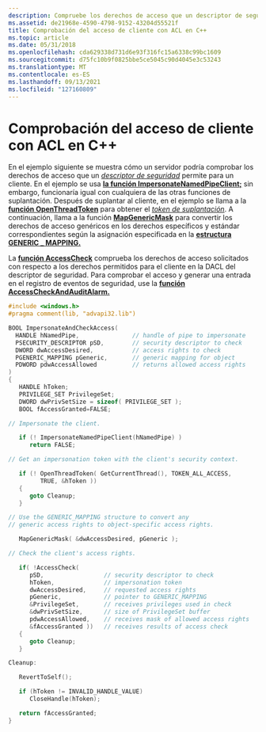 ```yaml
---
description: Compruebe los derechos de acceso que un descriptor de seguridad permite para un cliente.
ms.assetid: de21968e-4590-4798-9152-43204d55521f
title: Comprobación del acceso de cliente con ACL en C++
ms.topic: article
ms.date: 05/31/2018
ms.openlocfilehash: cda629338d731d6e93f316fc15a6338c99bc1609
ms.sourcegitcommit: d75fc10b9f0825bbe5ce5045c90d4045e3c53243
ms.translationtype: MT
ms.contentlocale: es-ES
ms.lasthandoff: 09/13/2021
ms.locfileid: "127160809"
---
```

# <a name="verifying-client-access-with-acls-in-c"></a>Comprobación del acceso de cliente con ACL en C++

En el ejemplo siguiente se muestra cómo un servidor podría comprobar los derechos de acceso que un [*descriptor de seguridad*](/windows/desktop/SecGloss/s-gly) permite para un cliente. En el ejemplo se usa [**la función ImpersonateNamedPipeClient;**](/windows/win32/api/namedpipeapi/nf-namedpipeapi-impersonatenamedpipeclient) sin embargo, funcionaría igual con cualquiera de las otras funciones de suplantación. Después de suplantar al cliente, en el ejemplo se llama a la [**función OpenThreadToken**](/windows/win32/api/processthreadsapi/nf-processthreadsapi-openthreadtoken) para obtener el [*token de suplantación*](/windows/desktop/SecGloss/i-gly). A continuación, llama a la función [**MapGenericMask**](/windows/win32/api/securitybaseapi/nf-securitybaseapi-mapgenericmask) para convertir los derechos de acceso genéricos en los derechos específicos y estándar correspondientes según la asignación especificada en la [**estructura GENERIC \_ MAPPING.**](/windows/desktop/api/Winnt/ns-winnt-generic_mapping)

La [**función AccessCheck**](/windows/win32/api/securitybaseapi/nf-securitybaseapi-accesscheck) comprueba los derechos de acceso solicitados con respecto a los derechos permitidos para el cliente en la DACL del descriptor de seguridad. Para comprobar el acceso y generar una entrada en el registro de eventos de seguridad, use la [**función AccessCheckAndAuditAlarm.**](/windows/desktop/api/Winbase/nf-winbase-accesscheckandauditalarma)


```C++
#include <windows.h>
#pragma comment(lib, "advapi32.lib")

BOOL ImpersonateAndCheckAccess(
  HANDLE hNamedPipe,               // handle of pipe to impersonate
  PSECURITY_DESCRIPTOR pSD,        // security descriptor to check
  DWORD dwAccessDesired,           // access rights to check
  PGENERIC_MAPPING pGeneric,       // generic mapping for object
  PDWORD pdwAccessAllowed          // returns allowed access rights
) 
{
   HANDLE hToken;
   PRIVILEGE_SET PrivilegeSet;
   DWORD dwPrivSetSize = sizeof( PRIVILEGE_SET );
   BOOL fAccessGranted=FALSE;

// Impersonate the client.

   if (! ImpersonateNamedPipeClient(hNamedPipe) ) 
      return FALSE;

// Get an impersonation token with the client's security context.

   if (! OpenThreadToken( GetCurrentThread(), TOKEN_ALL_ACCESS,
         TRUE, &hToken ))
   {
      goto Cleanup;
   }

// Use the GENERIC_MAPPING structure to convert any 
// generic access rights to object-specific access rights.

   MapGenericMask( &dwAccessDesired, pGeneric );

// Check the client's access rights.

   if( !AccessCheck( 
      pSD,                 // security descriptor to check
      hToken,              // impersonation token
      dwAccessDesired,     // requested access rights
      pGeneric,            // pointer to GENERIC_MAPPING
      &PrivilegeSet,       // receives privileges used in check
      &dwPrivSetSize,      // size of PrivilegeSet buffer
      pdwAccessAllowed,    // receives mask of allowed access rights
      &fAccessGranted ))   // receives results of access check
   {
      goto Cleanup;
   }

Cleanup:

   RevertToSelf();

   if (hToken != INVALID_HANDLE_VALUE)
      CloseHandle(hToken);  

   return fAccessGranted;
}
```



 

 
